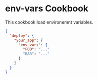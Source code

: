 env-vars Cookbook
================

This cookbook load environemnt variables.

```json
{
  "deploy": {
    "your_app": {
      "env_vars": {
        "FOO": "..."
        "BAR": "..."
      }
    }
  }
}
```
